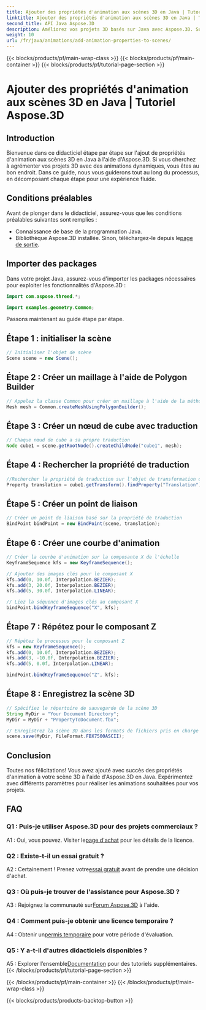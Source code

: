 ```yaml
---
title: Ajouter des propriétés d'animation aux scènes 3D en Java | Tutoriel Aspose.3D
linktitle: Ajouter des propriétés d'animation aux scènes 3D en Java | Tutoriel Aspose.3D
second_title: API Java Aspose.3D
description: Améliorez vos projets 3D basés sur Java avec Aspose.3D. Suivez notre tutoriel pour ajouter des propriétés d'animation de manière transparente.
weight: 10
url: /fr/java/animations/add-animation-properties-to-scenes/
---
```


{{< blocks/products/pf/main-wrap-class >}}
{{< blocks/products/pf/main-container >}}
{{< blocks/products/pf/tutorial-page-section >}}

# Ajouter des propriétés d'animation aux scènes 3D en Java | Tutoriel Aspose.3D

## Introduction

Bienvenue dans ce didacticiel étape par étape sur l'ajout de propriétés d'animation aux scènes 3D en Java à l'aide d'Aspose.3D. Si vous cherchez à agrémenter vos projets 3D avec des animations dynamiques, vous êtes au bon endroit. Dans ce guide, nous vous guiderons tout au long du processus, en décomposant chaque étape pour une expérience fluide.

## Conditions préalables

Avant de plonger dans le didacticiel, assurez-vous que les conditions préalables suivantes sont remplies :

- Connaissance de base de la programmation Java.
-  Bibliothèque Aspose.3D installée. Sinon, téléchargez-le depuis le[page de sortie](https://releases.aspose.com/3d/java/).

## Importer des packages

Dans votre projet Java, assurez-vous d'importer les packages nécessaires pour exploiter les fonctionnalités d'Aspose.3D :

```java
import com.aspose.threed.*;

import examples.geometry.Common;
```

Passons maintenant au guide étape par étape.

## Étape 1 : initialiser la scène

```java
// Initialiser l'objet de scène
Scene scene = new Scene();
```

## Étape 2 : Créer un maillage à l'aide de Polygon Builder

```java
// Appelez la classe Common pour créer un maillage à l'aide de la méthode de création de polygones pour définir l'instance de maillage
Mesh mesh = Common.createMeshUsingPolygonBuilder();
```

## Étape 3 : Créer un nœud de cube avec traduction

```java
// Chaque nœud de cube a sa propre traduction
Node cube1 = scene.getRootNode().createChildNode("cube1", mesh);
```

## Étape 4 : Rechercher la propriété de traduction

```java
//Rechercher la propriété de traduction sur l'objet de transformation du nœud
Property translation = cube1.getTransform().findProperty("Translation");
```

## Étape 5 : Créer un point de liaison

```java
// Créer un point de liaison basé sur la propriété de traduction
BindPoint bindPoint = new BindPoint(scene, translation);
```

## Étape 6 : Créer une courbe d'animation

```java
// Créer la courbe d'animation sur la composante X de l'échelle
KeyframeSequence kfs = new KeyframeSequence();

// Ajouter des images clés pour le composant X
kfs.add(0, 10.0f, Interpolation.BEZIER);
kfs.add(3, 20.0f, Interpolation.BEZIER);
kfs.add(5, 30.0f, Interpolation.LINEAR);

// Liez la séquence d'images clés au composant X
bindPoint.bindKeyframeSequence("X", kfs);
```

## Étape 7 : Répétez pour le composant Z

```java
// Répétez le processus pour le composant Z
kfs = new KeyframeSequence();
kfs.add(0, 10.0f, Interpolation.BEZIER);
kfs.add(3, -10.0f, Interpolation.BEZIER);
kfs.add(5, 0.0f, Interpolation.LINEAR);

bindPoint.bindKeyframeSequence("Z", kfs);
```

## Étape 8 : Enregistrez la scène 3D

```java
// Spécifiez le répertoire de sauvegarde de la scène 3D
String MyDir = "Your Document Directory";
MyDir = MyDir + "PropertyToDocument.fbx";

// Enregistrez la scène 3D dans les formats de fichiers pris en charge
scene.save(MyDir, FileFormat.FBX7500ASCII);
```

## Conclusion

Toutes nos félicitations! Vous avez ajouté avec succès des propriétés d'animation à votre scène 3D à l'aide d'Aspose.3D en Java. Expérimentez avec différents paramètres pour réaliser les animations souhaitées pour vos projets.

## FAQ

### Q1 : Puis-je utiliser Aspose.3D pour des projets commerciaux ?

 A1 : Oui, vous pouvez. Visiter le[page d'achat](https://purchase.aspose.com/buy) pour les détails de la licence.

### Q2 : Existe-t-il un essai gratuit ?

 A2 : Certainement ! Prenez votre[essai gratuit](https://releases.aspose.com/) avant de prendre une décision d'achat.

### Q3 : Où puis-je trouver de l'assistance pour Aspose.3D ?

A3 : Rejoignez la communauté sur[Forum Aspose.3D](https://forum.aspose.com/c/3d/18) à l'aide.

### Q4 : Comment puis-je obtenir une licence temporaire ?

 A4 : Obtenir un[permis temporaire](https://purchase.aspose.com/temporary-license/) pour votre période d'évaluation.

### Q5 : Y a-t-il d'autres didacticiels disponibles ?

 A5 : Explorer l’ensemble[Documentation](https://reference.aspose.com/3d/java/) pour des tutoriels supplémentaires.
{{< /blocks/products/pf/tutorial-page-section >}}

{{< /blocks/products/pf/main-container >}}
{{< /blocks/products/pf/main-wrap-class >}}

{{< blocks/products/products-backtop-button >}}
